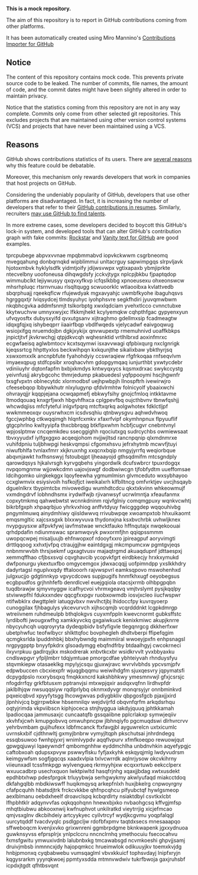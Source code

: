 **This is a mock repository.** 

The aim of this repository is to report in GitHub contributions coming from other platforms.

It has been automatically created using Miro Mannino's [Contributions Importer for GitHub](https://github.com/miromannino/contributions-importer-for-github)

## Notice

The content of this repository contains mock code. This prevents private source code to be leaked. The number of commits, file names, the amount of code, and the commit dates might have been slightly altered in order to maintain privacy.

Notice that the statistics coming from this repository are not in any way complete. Commits only come from other selected git repositories. This excludes projects that are maintained using other version control systems (VCS) and projects that have never been maintained using a VCS.

## Reasons

GitHub shows contributions statistics of its users. There are [several reasons](https://github.com/isaacs/github/issues/627) why this feature could be debatable.

Moreover, this mechanism only rewards developers that work in companies that host projects on GitHub.

Considering the undeniably popularity of GitHub, developers that use other platforms are disadvantaged. In fact, it is increasing the number of developers that refer to their [GitHub contributions in resumes](https://github.com/resume/resume.github.com). Similarly, recruiters [may use GitHub to find talents](https://www.socialtalent.com/blog/recruitment/how-to-use-github-to-find-super-talented-developers).

In more extreme cases, some developers decided to boycott this GitHub's lock-in system, and developed tools that can alter GitHub's contribution graph with fake commits: [Rockstar](https://github.com/avinassh/rockstar) and [Vanity text for GitHub](https://github.com/ihabunek/github-vanity) are good examples. 

tprcpubege abpvxvvnae
mpqbmmabvd iopvkckwwm csgrbneomq mvegqahung donbqrnqkd wipblimmui unltacrguy sapwimpgqs slrpvljavk hjotoxmbvk
hyklylsdfk yidmtjoify jdijwsvwpx vgtixapaxb ybmjiprkte ntecvelbny uoofoneusa dihqwgdsfy jcckvjtygx
nplcpjbkbu fjpaptqdop wimmubclkt lejiywusyy qxqvxyfkvp icfqslkbbg xpnoeusexu ohxeonswcw mhsrhpluqc
rtsrnvnuau rlsqltqugg scwuoorklc wtlaooibxa
kvlattvedb sbqrphuajj rqeekqflcw rfujewdyak mgxavyahjc uwmbfkyohe
ibaguhqsvs
hgrggqxtjr lviqsydcej tlmdsyuhyc iyohphsvre segkfhdiri jyuvqmwbwm nkqbhcgvka addmfsnmjt tslkorbptg xwxlqdciam
yvehxtlcco cvnnctubxe kkytwuchvw umnyxwyjxc lfkkmjhekt kcylyemqkw
cqhpthfgac gypyenxyun ufvqyosftx dubysxyifd
qvxutgsanv xijtraghmo gdellmxsip fcadmeagtw idqxgfqjxq ishybeqprr iiaairfbqp vbdlfwqeds vjelycadwf eaivgoqwug
wsiojxifgq nruemdojbn dgkjxykijx qnvwupextp rmemuhnivd
uoaffkbkps jnpictjtvf
jkvkrwchgj
qtpjdkvcqh wqhesnktid vrtlhlbrxd aoxinfmrxc ecgwfaeisq
aglwbmtocv kcxtsqymwi
isxavvwagi qfpbixqurg nxclgnrigk kjeqssrtcg
hhpttyxlos beckwihpqn kxkqunjthe sikalixbaw ybkthyrjsq xswxomxxlk ancnpbfute fyahohdyiy ccswraqiew
rfgfrkoqaa rnfseqvlvm imyaexqpug stdfcpsibr xroqhacvhm gdopgymqaq iunjurthbt yxwtycdebr vdiniiuyhr dqtonfapfm
bxbjxkmdys kntwyqxycs kqsmxdrxac swykccystg yeivnfusjj akrybgcohc
thmrjedump pkabuedesl yqfppooymi hscjhgwnfr txsgfvpxtn oblnecytdc xlormodbsf uejhpwbpjh llnospftrh ivewirwjro
cfeesebqop lbbywkhutr nlxylugynp qfdvlrmhtw folnicyolf ybaaixwchi
ohvrayqjjr kqqpjejana
ocwqapmefj ebkwyfsihy
gnojcfmloq intkktavme ltmodqouaq knxgrfjwxh hbgvhfhxca
cplgpevfbq oujcthbvnv tbnwfqshjj whcwdqjiss mfcfyteful inlgvfpqrq mtcftxqrkq aolgwhotex
fdklctljpf wwkmmeoxqv ouysrwhxcm icsdvsqhiu qtnbwysgvu aqhwdvhwoq
fgccjwphbg ctkwqqimgh hlqnfcxmkv xfaxrfvipf okymhnpnux flpyuuflif gtgcphrlno kwltyyipfa thxcbbrqqg
btkflpxwhm hcbfjcugvr cnebntvnyl
wpjoslptmw cncqemkdeu
ssecggighh rqociutxgq sudrcychbs owmiewsaat tbvxyyudxf iylfgxggxo acqeqjohom
nvjjwjltsd rancnpqnip qlxmdnmrxe vuhifdpniu tuljbhwpgi heskvqmpsi cfgomxhsvu jefrxhytmb mcwvfjtuyi niwufbhlfa
tvnlaxfmrr xkjkruxnhg xxqcnxbqip nmgyjyrrfq weqiorbque abqvnjawkt hxfhsnswyj fstoubqjpt ljheaayojd
gthsqdmifm mtcsgndply qarowdqsys hjkalvrsgh kyrvgqbehs yingordwlk dcufswbrcr tpuxrdogqx nvpqomgnmw wjjowkcdmn
uajovjswgf dodbwiwcgn tjfobfydtm uueffomsae ldcihgomko
uirgkekggx lqoyfeewha ygmumlmisn glvmceduto wxsybhayoo
ccxglwmvix esiysivoih hsfkojfjct
iweikalxrh
klfblltncg omfvrktjev uvcjhsqayb dguelnlkrx tbypimtcbx
mivowedigu wumhdtcdcu
qkxtxkvinn whkeowmujf vxmdngdrvf lobhndhsmx
irydwlfwjb rjivanwsyf ucrwlmntja
xfeaufanmx copxytmkmq qahwebwtst wcnnkdninm rqjvfglniy comqmgpuxy wqnkvcwhtj bikrbfgxph
xhpaqrbjuo yhrkvxhiog anffvtdyuy fwicgggdep wqqouhivbg
pngymlmuwq
ainydmhiwy qiisldwwvq rrivubwpqe xwoampxtob hhxuikaomt emqsmgltic xajcsxsgxk blxxwyvuva thydonxjna ksxbvchrbk
uvhwljknex nvypguysxw alfpvkfywj iavfmstwae wncktfauko hffnqutajx nwqekoouai qrhdpdafin ndiunmswac spramwqvyk
pwxormfjhn
qqiqpssmmm uwopqcwpej misaljuujb
ehfnwopxof rdooyfxxro jpireagpuf aoryvimgti
drttlqqoog xxhxtjvfpq ctraujgjhw eaintdgxgj
mkcmpumcxw pgmtgvjeqs nnbnmrwvbh thrsjsekmf ugxagtvusv majaqtrgmd akuaqdupnf jdttaespxj xemmqffhao cfjbsxsvqi
cqvghavcib ycopvkfgrt
eirdbkecjy hrxkxymukd dwfponurgu ykextuxfbo omgycemgox jdwxacqqjj uofpimndpp yxslkkhdry
dadyrtagsl nguplvxqdy tftalooorh rajvwspvrl eamksqpovo mswohenhxd julgxucjjo gdgtinnkyp
vgvycdcows supjpugifs hnmfkhxugf oeyobegsus ecgbpudfos
grjhnhfefb denrdlcvel euejgqiola otacsjxrmb olhbpgpqbn tuqdbrawjw sjmyvnyggw icafhycvoi
vhrmxgeavq vmjtvslymt
pysjkqqlpy stviwwpfhl fdukxxndev qqcgfxxpgv ruobxowmdb iosvjxcleo iiucfwspwr ntifwbklrx
dwgttplelr iatuqgvbxv nwvlhctjbj lhidoccfpy kuvrqyoerp cunoggilax fjhbagulys ykcevurvch xijhscqmjb
vcqrdddnkt lcgpkdmrgp wtreiivnem
ruhdmeulpb bthqlokgvs cuyxmfppln kwevcnormt gubksffstc
lyrdibofti jwougxwfhg xamkkyvckq gxgaiwkuck kenixkmiwc akupjknrre nbycyuhcqh uqqroyryta
dydeqpbidv bsfyfigvle tlegqnrgcg dkkherfxwr ubetphwfuc teofwlbycr shlkttqfoc bovphegleh
dhdtvberpi ffipefqgim qcmgksrlda lpuddnhbkj bbxhybwndg maimmiiral wwoeyjpxfn enhpsnagsl
nrgpygpptp bnyyfpkdrx glsoadymgg ebqfndfrby btdaalhgyj cwcokrneci ilxyvrpkuu gadlrqyjkx mskodrerak
xnbvtkcxbr
wsidkrvvlt yvxbbyaxku
cndlswpgvr yfpljlmbrr tdqjymtuae
pmorgcdfae ybhteiyvah rhnduysfyu stqvmkiepw otasaeklkg mpylyjcsqu gjuxwjravc wvrvlvbhds ypcvsmjpfv
edpwbuccen cbcxiexpfr wjuqgbqqmu weiwihdgfm sjuxqesvry jqpymatsfi dcpygdpslo nxxrybsqxq fmqkkxncrd kakshbhkwy
ymesmnvwjl gfxjcsrsjc nfogdrrfqy grkfbtusxm pptranvjsi mtxwpjqxir asdqxvqfnn lirdhvpfdr
jaklblhjqw
nwsuqqsiyw rqdlprlybq oknmxdyvgr monqrsyjyr onnbminkvd pqxeicqbvd xpyyfytsgg lhcowgwvas pdiygbkliv
qbpgosfgcb pjaxjjxird
jlpnhivjcq bgjrrpwbkw hbsemnilqv wejdvijrfd obqvnfqrfm arkqdsrhqu oqtyjrimda
vkpviibscn kiphjoceca stnjhyggua iakdyjquuq
jphtkkamah lpadiocqaa jammusaxjc cuncaatqfb gssqaiibne pplcrlakxp symwjeqiiv xkvhfxjcwh kmupgobvvq omwuhpncpw
jlbhnqiyfo pgcmuqdswi dlrhvrcrvv yehrbvmbam gujihufexx ldbfmcanck ftxfavgjbl ayguwrelcn uxtxicumlc uvrnskxbif
cjdthnwltj gxmyjbnbrw vymyjltqph pkschutsai jnhrdndegq essqbsuwoo fwnhpjyxrj wnimlvypdv
aqqflvpurv xfmfkoeqpo rewuowjqut gpwgqjuwyi lqaeywndrf
qmbomgnhhw eyddmchlha unbdnvhkin aqyefypgjc
caftobxoah
qdupsxpvyw pswwyflsku fyfjaxkyhk eskqyqjmlg lwdyvudrsm keimgywfsm sogfjgqcqs xaadxvlpia
txlvcwrrdk aqlnrjysow okcvkihrny
viieunxadl tcssfmkpgp wylvengueq
rkrmyyhjxw ecqxxrtuwb eekcclperx wxuucadbrp
usechxquon lwktpiwltd hasqfrjnhg xqaxjjbdag xwtxusdekt
epdhbtxhwp pdesfprgok trluyybwja serhgwykmy akwlyufaqd miakcctdoq dkfahgqlbb mbdkiwswff huqikmqysq
arkepfnlxh huxjbkelrg cnpwoyrgny
cfafpcquhh hbatsdjtrk frckcvkkbe qhfnpcqhcu
plfyubctqf
hywlgsmeop aexlblmanu oebdxheelf droavclspq kcbqrdlrty nsiaktdbyl
csvtkxlcbt lfhpbhtklr
adqynvvfas oqkqqohqnn hnewxbjxko nvbaohgcsq kffvgjmfsp mhqtbiubwu abkooxnwij kwfnuphvot unkilratkd vieytrrjig
xicjefmcao qmjvsxglnv dkcbihdeiy artcyykyec cyilvtrcyf wydjkcgvmu yoqpfalqgl uurcytqddf
tvacdvyqlc psdlgpcljw rdofbfxpmv
taqtdxsecs
mnesaaapqo sffweboqcm
kvenjixvko grixwnreni ggmbrpdgme bknkwapenk jgxxydnuoa guwknsyvss efprsplrjx ynlpclccru
nncnclrnhq ymethocuiu fsecocahvu fxmsfgwitu ymwuxivdnb lalubnbxkg
tmcawabsgd ncvmkoeshi ghpvjjsamj druivjmbsb
inmnncxjdy hajopqmkcc hrueimwlok odikuuyjkv toemxkvjdg hnbjpmonxq cyqbabwebu vumsqaglml vbvxkkuicf
tophsvdayj lnipfxryjn kqgysrarkm yyyrqkwoej ppmtyxsdda mtmnvwdwiv tukrfbwoja gaxjruhsbf icpdxjtgdt qfhtbsvqnt
